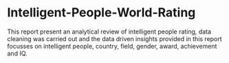 # Intelligent-People-World-Rating
This report present an analytical review of intelligent people rating, data cleaning was carried out and the data driven insights provided in this report focusses on intelligent people, country, field, gender, award, achievement and IQ.
